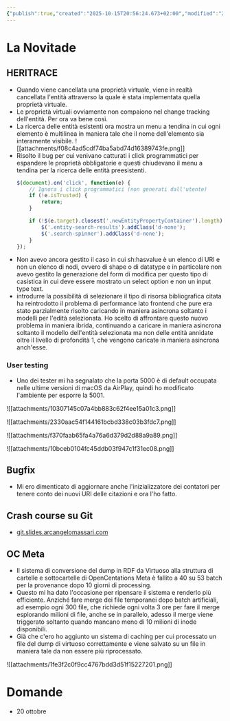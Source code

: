 ```yaml
---
{"publish":true,"created":"2025-10-15T20:56:24.673+02:00","modified":"2025-10-15T20:56:24.674+02:00","cssclasses":""}
---
```



# La Novitade

## HERITRACE

- Quando viene cancellata una proprietà virtuale, viene in realtà cancellata l'entità attraverso la quale è stata implementata quella proprietà virtuale.
- Le proprietà virtuali ovviamente non compaiono nel change tracking dell'entità. Per ora va bene così.
- La ricerca delle entità esistenti ora mostra un menu a tendina in cui ogni elemento è multilinea in maniera tale che il nome dell'elemento sia interamente visibile.
![[attachments/f08c4ad5cdf74ba5abd74d16389743fe.png]]
- Risolto il bug per cui venivano catturati i click programmatici per espandere le proprietà obbligatorie e questi chiudevano il menu a tendina per la ricerca delle entità preesistenti.
	```javascript
	$(document).on('click', function(e) {
	    // Ignora i click programmatici (non generati dall'utente)
	    if (!e.isTrusted) {
	        return;
	    }
	
	    if (!$(e.target).closest('.newEntityPropertyContainer').length) {
	        $('.entity-search-results').addClass('d-none');
	        $('.search-spinner').addClass('d-none');
	    }
	});
	```
- Non avevo ancora gestito il caso in cui sh:hasvalue è un elenco di URI e non un elenco di nodi, ovvero di shape o di datatype e in particolare non avevo gestito la generazione del form di modifica per questo tipo di casistica in cui deve essere mostrato un select option e non un input type text.
- introdurre la possibilità di selezionare il tipo di risorsa bibliografica citata ha reintrodotto il problema di performance lato frontend che pure era stato parzialmente risolto caricando in maniera asincrona soltanto i modelli per l'edità selezionata. Ho scelto di affrontare questo nuovo problema in maniera ibrida, continuando a caricare in maniera asincrona soltanto il modello dell'entità selezionata ma non delle entità annidate oltre il livello di profondità 1, che vengono caricate in maniera asincrona anch'esse.

### User testing

- Uno dei tester mi ha segnalato che la porta 5000 è di default occupata nelle ultime versioni di macOS da AirPlay, quindi ho modificato l'ambiente per esporre la 5001.

![[attachments/10307145c07a4bb883c62f4ee15a01c3.png]]

![[attachments/2330aac54f144161bcbd338c03b3fdc7.png]]

![[attachments/f370faab65fa4a76a6d379d2d88a9a89.png]]

![[attachments/10bceb0104fc45ddb03f947c1f31ec08.png]]

## Bugfix

- Mi ero dimenticato di aggiornare anche l'inizializzatore dei contatori per tenere conto dei nuovi URI delle citazioni e ora l'ho fatto.

## Crash course su Git

- [git.slides.arcangelomassari.com](https://git.slides.arcangelomassari.com)

## OC Meta

- Il sistema di conversione del dump in RDF da Virtuoso alla struttura di cartelle e sottocartelle di OpenCentations Meta è fallito a 40 su 53 batch per la provenance dopo 10 giorni di processing.
- Questo mi ha dato l'occasione per ripensare il sistema e renderlo più efficiente. Anziché fare merge dei file temporanei dopo batch artificiali, ad esempio ogni 300 file, che richiede ogni volta 3 ore per fare il merge esplorando milioni di file, anche se in parallelo, adesso il merge viene triggerato soltanto quando mancano meno di 10 milioni di inode disponibili.
- Già che c'ero ho aggiunto un sistema di caching per cui processato un file del dump di virtuoso correttamente e viene salvato su un file in maniera tale da non essere più riprocessato.

![[attachments/1fe3f2c0f9cc4767bdd3d51f15227201.png]]

# Domande

- 20 ottobre